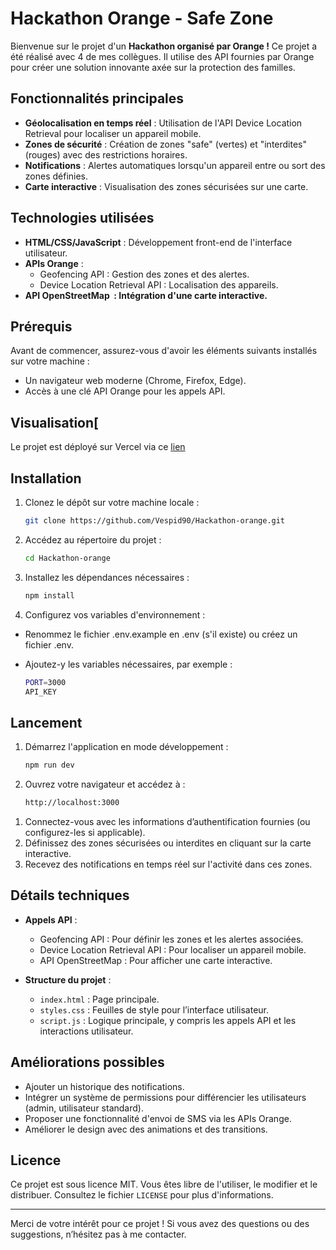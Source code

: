 # Hackathon Orange - Safe Zone

Bienvenue sur le projet d'un **Hackathon organisé par Orange !** Ce projet a été réalisé avec 4 de mes collègues. Il utilise des API fournies par Orange pour créer une solution innovante axée sur la protection des familles.

## Fonctionnalités principales

- **Géolocalisation en temps réel** : Utilisation de l'API Device Location Retrieval pour localiser un appareil mobile.
- **Zones de sécurité** : Création de zones "safe" (vertes) et "interdites" (rouges) avec des restrictions horaires.
- **Notifications** : Alertes automatiques lorsqu'un appareil entre ou sort des zones définies.
- **Carte interactive** : Visualisation des zones sécurisées sur une carte.

## Technologies utilisées

- **HTML/CSS/JavaScript** : Développement front-end de l'interface utilisateur.
- **APIs Orange** :
  - Geofencing API : Gestion des zones et des alertes.
  - Device Location Retrieval API : Localisation des appareils.
- **API OpenStreetMap  : Intégration d'une carte interactive.**

## Prérequis

Avant de commencer, assurez-vous d'avoir les éléments suivants installés sur votre machine :

- Un navigateur web moderne (Chrome, Firefox, Edge).
- Accès à une clé API Orange pour les appels API.


## Visualisation[
Le projet est déployé sur Vercel via ce [lien](https://hackathon-orange.vercel.app/)


## Installation

1. Clonez le dépôt sur votre machine locale :

   ```bash
   git clone https://github.com/Vespid90/Hackathon-orange.git
   ```

2. Accédez au répertoire du projet :

   ```bash
   cd Hackathon-orange
   ```

3. Installez les dépendances nécessaires :

   ```bash
   npm install
   ```
4. Configurez vos variables d'environnement :
- Renommez le fichier .env.example en .env (s'il existe) ou créez un fichier .env.

- Ajoutez-y les variables nécessaires, par exemple :
   ```bash
   PORT=3000
   API_KEY
   ```
## Lancement

1. Démarrez l'application en mode développement :

   ```bash
   npm run dev
   ```
2. Ouvrez votre navigateur et accédez à :

   ```bash
   http://localhost:3000
   ```

1) Connectez-vous avec les informations d’authentification fournies (ou configurez-les si applicable).
2) Définissez des zones sécurisées ou interdites en cliquant sur la carte interactive.
3) Recevez des notifications en temps réel sur l'activité dans ces zones.

## Détails techniques

- **Appels API** :

  - Geofencing API : Pour définir les zones et les alertes associées.
  - Device Location Retrieval API : Pour localiser un appareil mobile.
  - API OpenStreetMap : Pour afficher une carte interactive.

- **Structure du projet** :

  - `index.html` : Page principale.
  - `styles.css` : Feuilles de style pour l’interface utilisateur.
  - `script.js` : Logique principale, y compris les appels API et les interactions utilisateur.

## Améliorations possibles

- Ajouter un historique des notifications.
- Intégrer un système de permissions pour différencier les utilisateurs (admin, utilisateur standard).
- Proposer une fonctionnalité d'envoi de SMS via les APIs Orange.
- Améliorer le design avec des animations et des transitions.

## Licence

Ce projet est sous licence MIT. Vous êtes libre de l'utiliser, le modifier et le distribuer. Consultez le fichier `LICENSE` pour plus d'informations.

---

Merci de votre intérêt pour ce projet ! Si vous avez des questions ou des suggestions, n’hésitez pas à me contacter.

